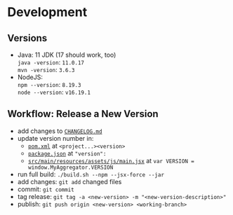 # Development

## Versions

- Java: 11 JDK (17 should work, too)  
  `java -version`: `11.0.17`  
  `mvn -version`: `3.6.3`
- NodeJS:  
  `npm --version`: `8.19.3`  
  `node --version`: `v16.19.1`

## Workflow: Release a New Version

- add changes to [`CHANGELOG.md`](CHANGELOG.md)
- update version number in:
  - [`pom.xml`](pom.xml) at `<project...><version>`
  - [`package.json`](package.json) at `"version":`
  - [`src/main/resources/assets/js/main.jsx`](src/main/resources/assets/js/main.jsx) at `var VERSION = window.MyAggregator.VERSION`
- run full build: `./build.sh --npm --jsx-force --jar`
- add changes: `git add` changed files
- commit: `git commit`
- tag release: `git tag -a <new-version> -m "<new-version-description>"`
- publish: `git push origin <new-version> <working-branch>`
